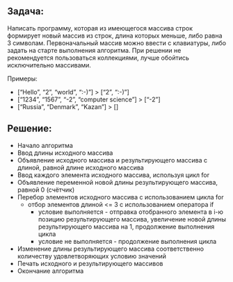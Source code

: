 ## Задача:
Написать программу, которая из имеющегося массива строк формирует новый массив из строк, длина которых меньше, либо равна 3 символам. Первоначальный массив можно ввести с клавиатуры, либо задать на старте выполнения алгоритма. При решении не рекомендуется пользоваться коллекциями, лучше обойтись исключительно массивами. 

Примеры:
* [“Hello”, “2”, “world”, “:-)”] > [“2”, “:-)”]
* [“1234”, “1567”, “-2”, “computer science”] > [“-2”]
* [“Russia”, “Denmark”, “Kazan”] > []

## Решение:
- Начало алгоритма
- Ввод длины исходного массива
- Объявление исходного массива и результирующего массива с длиной, равной длине исходного массива
- Ввод каждого элемента исходного массива, используя цикл for
- Объявление переменной новой длины результирующего массива, равной 0 (счётчик)
- Перебор элементов исходного массива с использованием цикла for
    - отбор элементов длиной <= 3 с использованием оператора if
        - условие выполняется - отправка отобранного элемента в i-ю позицию результирующего массива, увеличение новой длины результирующего массива на 1, продолжение выполнения цикла
        - условие не выполняется - продолжение выполнения цикла
- Изменение длины результирующего массива соответственно количеству удовлетворяющих условию значений
- Печать исходного и результирующего массивов
- Окончание алгоритма